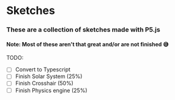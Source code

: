 # Sketches

### These are a collection of sketches made with P5.js

#### Note: Most of these aren't that great and/or are not finished 😅

TODO: 

- [ ] Convert to Typescript
- [ ] Finish Solar System   (25%)
- [ ] Finish Crosshair      (50%)
- [ ] Finish Physics engine (25%)
